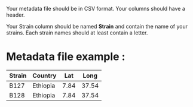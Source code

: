 Your metadata file should be in CSV format. Your columns should have a header. 

Your Strain column should be named **Strain** and contain the name of your strains. Each strain names should at least contain a letter.


# Metadata file example :


| Strain | Country | Lat | Long |
|--------|---------|-----|------|
| B127 | Ethiopia | 7.84 | 37.54 |
| B128 | Ethiopia | 7.84 | 37.54 |